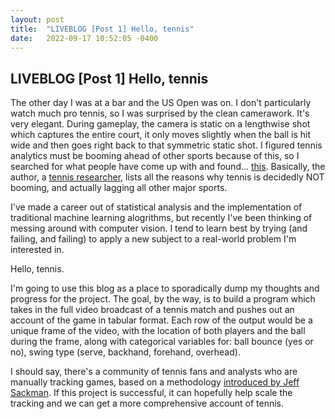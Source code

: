 ```yaml
---
layout: post
title:  "LIVEBLOG [Post 1] Hello, tennis"
date:   2022-09-17 10:52:05 -0400
---
```

<h2>LIVEBLOG [Post 1] Hello, tennis</h2>
<p>
The other day I was at a bar and the US Open was on. I don't particularly watch much pro tennis, so I was surprised by the clean camerawork. It's very elegant. During gameplay, the camera is static on a lengthwise shot which captures the entire court, it only moves slightly when the ball is hit wide and then goes right back to that symmetric static shot. I figured tennis analytics must be booming ahead of other sports because of this, so I searched for what people have come up with and found... <a href="https://hdsr.mitpress.mit.edu/pub/uy0zl4i1/release/4">this</a>. Basically, the author, a <a href="http://on-the-t.com/">tennis researcher</a>, lists all the reasons why tennis is decidedly NOT booming, and actually lagging all other major sports. 
</p>
<p>
I've made a career out of statistical analysis and the implementation of traditional machine learning alogrithms, but recently I've been thinking of messing around with computer vision. I tend to learn best by trying (and failing, and failing) to apply a new subject to a real-world problem I'm interested in.
</p>
<p>
Hello, tennis.
</p>
<p>
I'm going to use this blog as a place to sporadically dump my thoughts and progress for the project. The goal, by the way, is to build a program which takes in the full video broadcast of a tennis match and pushes out an account of the game in tabular format. Each row of the output would be a unique frame of the video, with the location of both players and the ball during the frame, along with categorical variables for: ball bounce (yes or no), swing type (serve, backhand, forehand, overhead).
</p>
<p>
I should say, there's a community of tennis fans and analysts who are manually tracking games, based on a methodology <a href="https://www.tennisabstract.com/blog/2015/09/23/the-match-charting-project-quick-start-guide/">introduced by Jeff Sackman</a>. If this project is successful, it can hopefully help scale the tracking and we can get a more comprehensive account of tennis.
</p>

